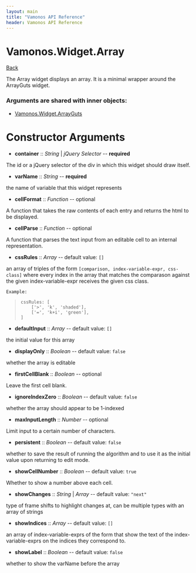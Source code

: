 ```yaml
---
layout: main
title: "Vamonos API Reference"
header: Vamonos API Reference
---
```



Vamonos.Widget.Array
====================

[Back](index.html)

The Array widget displays an array. It is a minimal wrapper around the ArrayGuts widget.


### Arguments are shared with inner objects:

 * [Vamonos.Widget.ArrayGuts](widget-arrayguts.html)


Constructor Arguments
=====================

 * **container** :: *String* | *jQuery Selector* -- **required**

The id or a jQuery selector of the div in which this widget should draw itself.



 * **varName** :: *String* -- **required**

the name of variable that this widget represents



 * **cellFormat** :: *Function* -- optional

A function that takes the raw contents of each entry and returns the html to be displayed.



 * **cellParse** :: *Function* -- optional

A function that parses the text input from an editable cell to an internal representation.



 * **cssRules** :: *Array* -- default value: `[]`

an array of triples of the form `[comparison, index-variable-expr, css-class]` where every index in the array that matches the comparason against the given index-variable-expr receives the given css class.

    Example:

>     cssRules: [
>         ['>', 'k', 'shaded'],
>         ['=', 'k+i', 'green'],
>     ]



 * **defaultInput** :: *Array* -- default value: `[]`

the initial value for this array



 * **displayOnly** :: *Boolean* -- default value: `false`

whether the array is editable



 * **firstCellBlank** :: *Boolean* -- optional

Leave the first cell blank.



 * **ignoreIndexZero** :: *Boolean* -- default value: `false`

whether the array should appear to be 1-indexed



 * **maxInputLength** :: *Number* -- optional

Limit input to a certain number of characters.



 * **persistent** :: *Boolean* -- default value: `false`

whether to save the result of running the algorithm and to use it as the initial value upon returning to edit mode.



 * **showCellNumber** :: *Boolean* -- default value: `true`

Whether to show a number above each cell.



 * **showChanges** :: *String* | *Array* -- default value: `"next"`

type of frame shifts to highlight changes at, can be multiple types with an array of strings



 * **showIndices** :: *Array* -- default value: `[]`

an array of index-variable-exprs of the form that show the text of the index-variable-exprs on the indices they correspond to.



 * **showLabel** :: *Boolean* -- default value: `false`

whether to show the varName before the array



